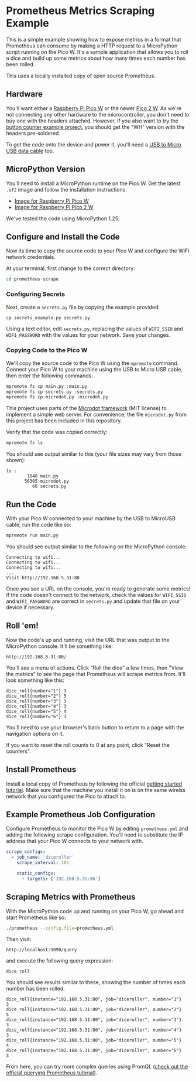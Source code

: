 # Prometheus Metrics Scraping Example

This is a simple example showing how to expose metrics in a format that Prometheus can consume by making a HTTP request to a MicroPython script running on the Pico W. It's a sample application that allows you to roll a dice and build up some metrics about how many times each number has been rolled.

This uses a locally installed copy of open source Prometheus.

## Hardware

You'll want either a [Raspberry Pi Pico W](https://shop.pimoroni.com/products/raspberry-pi-pico-w?variant=40059369652307) or the newer [Pico 2 W](https://shop.pimoroni.com/products/raspberry-pi-pico-2-w?variant=54852253024635).  As we're not connecting any other hardware to the microcontroller, you don't need to buy one with the headers attached. However, if you also want to try the [button counter example project](../button-counter/), you should get the "WH" version with the headers pre-soldered.

To get the code onto the device and power it, you'll need a [USB to Micro USB data cable](https://shop.pimoroni.com/products/usb-a-to-microb-cable-black?variant=31241639562) too.

## MicroPython Version 

You'll need to install a MicroPython runtime on the Pico W.  Get the latest `.uf2` image and follow the installation instructions:

* [Image for Raspberry Pi Pico W](https://micropython.org/download/RPI_PICO_W/)
* [Image for Raspberry Pi Pico 2 W](https://micropython.org/download/RPI_PICO2_W/)

We've tested the code using MicroPython 1.25.

## Configure and Install the Code

Now its time to copy the source code to your Pico W and configure the WiFi network credentials.

At your terminal, first change to the correct directory:

```bash
cd prometheus-scrape
```

### Configuring Secrets

Next, create a `secrets.py` file by copying the example provided:

```bash
cp secrets_example.py secrets.py
```

Using a text editor, edit `secrets.py`, replacing the values of `WIFI_SSID` and `WIFI_PASSWORD` with the values for your network. Save your changes.

### Copying Code to the Pico W

We'll copy the source code to the Pico W using the `mpremote` command.  Connect your Pico W to your machine using the USB to Micro USB cable, then enter the following commands:

```bash
mpremote fs cp main.py :main.py
mpremote fs cp secrets.py :secrets.py
mpremote fs cp microdot.py :microdot.py
```

This project uses parts of the [Microdot framework](https://microdot.readthedocs.io/en/latest/index.html) (MIT license) to implement a simple web server. For convenience, the file `microdot.py` from this project has been included in this repository.

Verify that the code was copied correctly:

```bash
mpremote fs ls
```

You should see output similar to this (your file sizes may vary from those shown):

```
ls :
        1848 main.py
       56305 microdot.py
          60 secrets.py
```

## Run the Code

With your Pico W connected to your machine by the USB to MicroUSB cable, run the code like so:

```bash
mpremote run main.py
```

You should see output similar to the following on the MicroPython console:

```
Connecting to wifi...
Connecting to wifi...
Connecting to wifi...
...
Visit http://192.168.5.31:80
```

Once you see a URL on the console, you're ready to generate some metrics!  If the code doesn't connect to the network, check the values for `WIFI_SSID` and `WIFI_PASSWORD` are correct in `secrets.py` and update that file on your device if necessary.

## Roll 'em!

Now the code's up and running, visit the URL that was output to the MicroPython console.  It'll be something like:

```
http://192.168.5.31:80/
```

You'll see a menu of actions.  Click "Roll the dice" a few times, then "View the metrics" to see the page that Prometheus will scrape metrics from.  It'll look something like this:

```
dice_roll{number="1"} 3
dice_roll{number="2"} 5
dice_roll{number="3"} 3
dice_roll{number="4"} 3
dice_roll{number="5"} 4
dice_roll{number="6"} 3
```

You'll need to use your browser's back button to return to a page with the navigation options on it.

If you want to reset the roll counts to 0 at any point, click "Reset the counters".

## Install Prometheus

Install a local copy of Prometheus by following the official [getting started tutorial](https://prometheus.io/docs/prometheus/latest/getting_started/). Make sure that the machine you install it on is on the same wirelss network that you configured the Pico to attach to.

## Example Prometheus Job Configuration

Configure Prometheus to monitor the Pico W by editing `prometheus.yml` and adding the following scrape configuration. You'll need to substitute the IP address that your Pico W connects to your network with.

```yaml
scrape_configs:
  - job_name: 'diceroller'
    scrape_interval: 10s

    static_configs:
      - targets: ['192.168.5.31:80']
```

## Scraping Metrics with Prometheus

With the MicroPython code up and running on your Pico W, go ahead and start Prometheus like so:

```bash
./prometheus --config.file=prometheus.yml
```

Then visit:

```
http://localhost:9090/query
```

and execute the following query expression:

```
dice_roll
```

You should see results similar to these, showing the number of times each number has been rolled:

```
dice_roll{instance="192.168.5.31:80", job="diceroller", number="1"}	  3
dice_roll{instance="192.168.5.31:80", job="diceroller", number="2"}	  5
dice_roll{instance="192.168.5.31:80", job="diceroller", number="3"}	  3
dice_roll{instance="192.168.5.31:80", job="diceroller", number="4"}	  3
dice_roll{instance="192.168.5.31:80", job="diceroller", number="5"}	  4
dice_roll{instance="192.168.5.31:80", job="diceroller", number="6"}	  3
```

From here, you can try more complex queries using PromQL ([check out the official querying Prometheus tutorial](https://prometheus.io/docs/prometheus/latest/querying/basics/)).